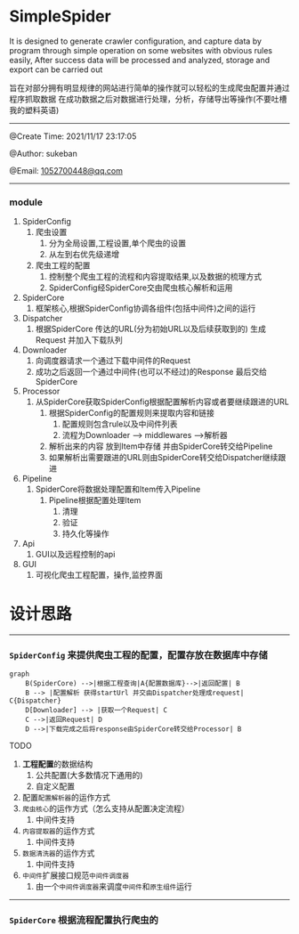 # SimpleSpider

It is designed to generate crawler configuration,
and capture data by program through simple operation on some websites with obvious rules easily,
After success data will be processed and analyzed, storage and export can be carried out

旨在对部分拥有明显规律的网站进行简单的操作就可以轻松的生成爬虫配置并通过程序抓取数据
在成功数据之后对数据进行处理，分析，存储导出等操作(不要吐槽我的塑料英语)

---------

@Create Time: 2021/11/17 23:17:05

@Author: sukeban

@Email: 1052700448@qq.com

---------



### module

1. SpiderConfig
   1. 爬虫设置
      1. 分为全局设置,工程设置,单个爬虫的设置
      2. 从左到右优先级递增
   2. 爬虫工程的配置
      1. 控制整个爬虫工程的流程和内容提取结果,以及数据的梳理方式
      2. SpiderConfig经SpiderCore交由爬虫核心解析和运用
2. SpiderCore
   1. 框架核心,根据SpiderConfig协调各组件(包括中间件)之间的运行
3. Dispatcher
   1. 根据SpiderCore 传达的URL(分为初始URL以及后续获取到的) 生成Request 并加入下载队列
4. Downloader
   1. 向调度器请求一个通过下载中间件的Request 
   2. 成功之后返回一个通过中间件(也可以不经过)的Response 最后交给SpiderCore
5. Processor
   1. 从SpiderCore获取SpiderConfig根据配置解析内容或者要继续跟进的URL
      1. 根据SpiderConfig的配置规则来提取内容和链接
         1. 配置规则包含rule以及中间件列表
         2. 流程为Downloader --> middlewares -->解析器  
      2. 解析出来的内容 放到Item中存储 并由SpiderCore转交给Pipeline
      3. 如果解析出需要跟进的URL则由SpiderCore转交给Dispatcher继续跟进
6. Pipeline
   1. SpiderCore将数据处理配置和Item传入Pipeline
      1. Pipeline根据配置处理Item
         1. 清理
         2. 验证
         3. 持久化等操作
7. Api
   1. GUI以及远程控制的api
8. GUI
   1. 可视化爬虫工程配置，操作,监控界面

# 设计思路

----

### `SpiderConfig` 来提供爬虫工程的配置，配置存放在数据库中存储

```mermaid
graph
	B(SpiderCore) -->|根据工程查询|A{配置数据库}-->|返回配置| B
    B --> |配置解析 获得startUrl 并交由Dispatcher处理成request| C{Dispatcher}
    D[Downloader] --> |获取一个Request| C
    C -->|返回Request| D
    D -->|下载完成之后将response由SpiderCore转交给Processor| B
```

TODO

1. **工程配置**的数据结构
   1. 公共配置(大多数情况下通用的)
   2. 自定义配置
2. 配置`配置解析器`的运作方式
3. `爬虫核心`的运作方式（怎么支持从配置决定流程）
   1. 中间件支持
4. `内容提取器`的运作方式
   1. 中间件支持
5. `数据清洗器`的运作方式
   1. 中间件支持
6. `中间件`扩展接口规范`中间件调度器`
   1. 由一个`中间件调度器`来调度`中间件`和`原生组件`运行

----

### `SpiderCore` 根据流程配置执行爬虫的